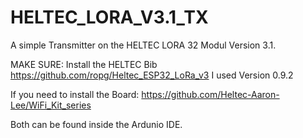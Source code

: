 # HELTEC_LORA_V3.1_TX
A simple Transmitter on the HELTEC LORA 32 Modul Version 3.1. 

MAKE SURE:
Install the HELTEC Bib 
https://github.com/ropg/Heltec_ESP32_LoRa_v3
I used Version 0.9.2

If you need to install the Board: 
https://github.com/Heltec-Aaron-Lee/WiFi_Kit_series

Both can be found inside the Ardunio IDE.
